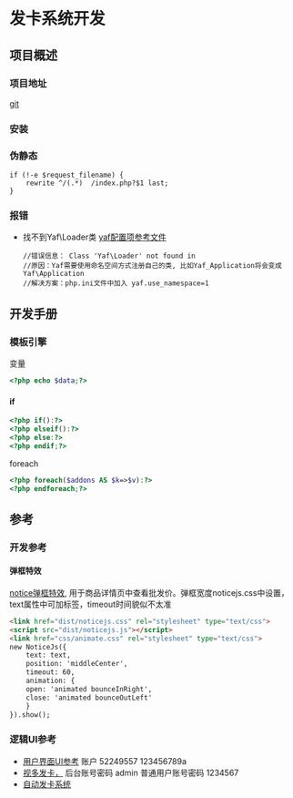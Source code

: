 # 发卡系统开发

## 项目概述

### 项目地址

[git](https://github.com/joql/SendVitrualCard)

### 安装

### 伪静态

```nginx
if (!-e $request_filename) {
    rewrite ^/(.*)  /index.php?$1 last;
}
```

### 报错

- 找不到Yaf\Loader类
    [yaf配置项参考文件](http://www.laruence.com/manual/yaf.ini.html)

  ```
  //错误信息： Class 'Yaf\Loader' not found in
  //原因：Yaf需要使用命名空间方式注册自己的类, 比如Yaf_Application将会变成Yaf\Application
  //解决方案：php.ini文件中加入 yaf.use_namespace=1
  ```

  

## 开发手册

### 模板引擎

变量

```php
<?php echo $data;?>
```

#### if

```php
<?php if():?>
<?php elseif():?>
<?php else:?>
<?php endif;?>
```

foreach

```php
<?php foreach($addons AS $k=>$v):?>
<?php endforeach;?>
```



## 参考

### 开发参考

#### 弹框特效

  [notice弹框特效](http://www.htmleaf.com/jQuery/Tooltips/201801204941.html), 用于商品详情页中查看批发价。弹框宽度noticejs.css中设置，text属性中可加标签，timeout时间貌似不太准

```html
<link href="dist/noticejs.css" rel="stylesheet" type="text/css">
<script src="dist/noticejs.js"></script>
<link href="css/animate.css" rel="stylesheet" type="text/css">  
new NoticeJs({
    text: text,
    position: 'middleCenter',
    timeout: 60,
    animation: {
    open: 'animated bounceInRight',
    close: 'animated bounceOutLeft'
    }
}).show();    
```



### 逻辑UI参考

- [用户界面UI参考](http://www.xx1q.com/)  账户 52249557  123456789a
- [视多发卡，](http://demo.sdfaka.cc/admin.php/index/index.html)  后台账号密码 admin  普通用户账号密码 1234567
- [自动发卡系统](http://www.yxa1024.com/)

